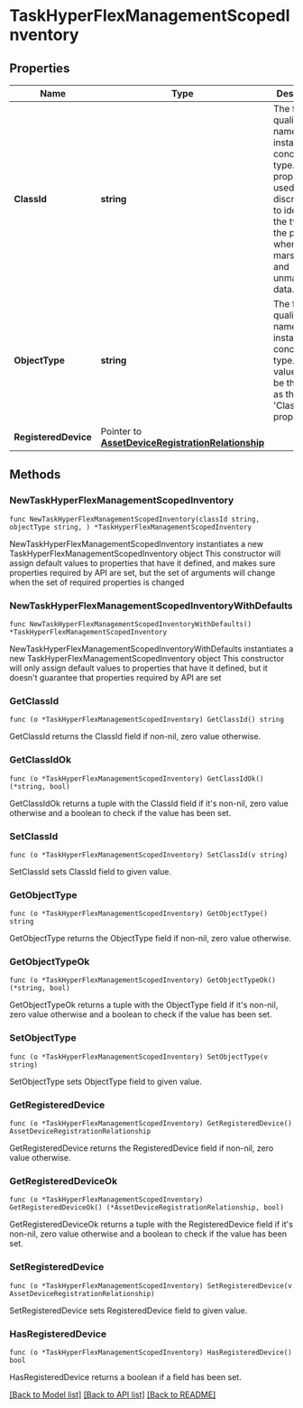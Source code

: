 # TaskHyperFlexManagementScopedInventory

## Properties

Name | Type | Description | Notes
------------ | ------------- | ------------- | -------------
**ClassId** | **string** | The fully-qualified name of the instantiated, concrete type. This property is used as a discriminator to identify the type of the payload when marshaling and unmarshaling data. | [default to "task.HyperFlexManagementScopedInventory"]
**ObjectType** | **string** | The fully-qualified name of the instantiated, concrete type. The value should be the same as the &#39;ClassId&#39; property. | [default to "task.HyperFlexManagementScopedInventory"]
**RegisteredDevice** | Pointer to [**AssetDeviceRegistrationRelationship**](AssetDeviceRegistrationRelationship.md) |  | [optional] 

## Methods

### NewTaskHyperFlexManagementScopedInventory

`func NewTaskHyperFlexManagementScopedInventory(classId string, objectType string, ) *TaskHyperFlexManagementScopedInventory`

NewTaskHyperFlexManagementScopedInventory instantiates a new TaskHyperFlexManagementScopedInventory object
This constructor will assign default values to properties that have it defined,
and makes sure properties required by API are set, but the set of arguments
will change when the set of required properties is changed

### NewTaskHyperFlexManagementScopedInventoryWithDefaults

`func NewTaskHyperFlexManagementScopedInventoryWithDefaults() *TaskHyperFlexManagementScopedInventory`

NewTaskHyperFlexManagementScopedInventoryWithDefaults instantiates a new TaskHyperFlexManagementScopedInventory object
This constructor will only assign default values to properties that have it defined,
but it doesn't guarantee that properties required by API are set

### GetClassId

`func (o *TaskHyperFlexManagementScopedInventory) GetClassId() string`

GetClassId returns the ClassId field if non-nil, zero value otherwise.

### GetClassIdOk

`func (o *TaskHyperFlexManagementScopedInventory) GetClassIdOk() (*string, bool)`

GetClassIdOk returns a tuple with the ClassId field if it's non-nil, zero value otherwise
and a boolean to check if the value has been set.

### SetClassId

`func (o *TaskHyperFlexManagementScopedInventory) SetClassId(v string)`

SetClassId sets ClassId field to given value.


### GetObjectType

`func (o *TaskHyperFlexManagementScopedInventory) GetObjectType() string`

GetObjectType returns the ObjectType field if non-nil, zero value otherwise.

### GetObjectTypeOk

`func (o *TaskHyperFlexManagementScopedInventory) GetObjectTypeOk() (*string, bool)`

GetObjectTypeOk returns a tuple with the ObjectType field if it's non-nil, zero value otherwise
and a boolean to check if the value has been set.

### SetObjectType

`func (o *TaskHyperFlexManagementScopedInventory) SetObjectType(v string)`

SetObjectType sets ObjectType field to given value.


### GetRegisteredDevice

`func (o *TaskHyperFlexManagementScopedInventory) GetRegisteredDevice() AssetDeviceRegistrationRelationship`

GetRegisteredDevice returns the RegisteredDevice field if non-nil, zero value otherwise.

### GetRegisteredDeviceOk

`func (o *TaskHyperFlexManagementScopedInventory) GetRegisteredDeviceOk() (*AssetDeviceRegistrationRelationship, bool)`

GetRegisteredDeviceOk returns a tuple with the RegisteredDevice field if it's non-nil, zero value otherwise
and a boolean to check if the value has been set.

### SetRegisteredDevice

`func (o *TaskHyperFlexManagementScopedInventory) SetRegisteredDevice(v AssetDeviceRegistrationRelationship)`

SetRegisteredDevice sets RegisteredDevice field to given value.

### HasRegisteredDevice

`func (o *TaskHyperFlexManagementScopedInventory) HasRegisteredDevice() bool`

HasRegisteredDevice returns a boolean if a field has been set.


[[Back to Model list]](../README.md#documentation-for-models) [[Back to API list]](../README.md#documentation-for-api-endpoints) [[Back to README]](../README.md)


